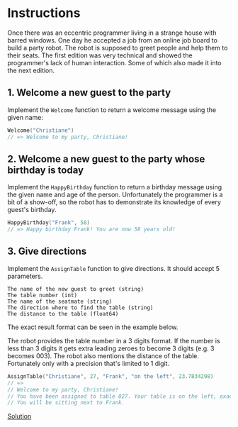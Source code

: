 # Instructions

Once there was an eccentric programmer living in a strange house with barred windows. One day he accepted a job from an online job board to build a party robot. The robot is supposed to greet people and help them to their seats. The first edition was very technical and showed the programmer's lack of human interaction. Some of which also made it into the next edition.

## 1. Welcome a new guest to the party
Implement the `Welcome` function to return a welcome message using the given name:

```go
Welcome("Christiane")
// => Welcome to my party, Christiane!
```

## 2. Welcome a new guest to the party whose birthday is today
Implement the `HappyBirthday` function to return a birthday message using the given name and age of the person. Unfortunately the programmer is a bit of a show-off, so the robot has to demonstrate its knowledge of every guest's birthday.

```go
HappyBirthday("Frank", 58)
// => Happy birthday Frank! You are now 58 years old!
```

## 3. Give directions
Implement the `AssignTable` function to give directions. It should accept 5 parameters.

    The name of the new guest to greet (string)
    The table number (int)
    The name of the seatmate (string)
    The direction where to find the table (string)
    The distance to the table (float64)

The exact result format can be seen in the example below.

The robot provides the table number in a 3 digits format. If the number is less than 3 digits it gets extra leading zeroes to become 3 digits (e.g. 3 becomes 003). The robot also mentions the distance of the table. Fortunately only with a precision that's limited to 1 digit.

```go
AssignTable("Christiane", 27, "Frank", "on the left", 23.7834298)
// =>
// Welcome to my party, Christiane!
// You have been assigned to table 027. Your table is on the left, exactly 23.8 meters from here.
// You will be sitting next to Frank.
```

[Solution](https://github.com/che01tan/get-started-with-Go/blob/main/go-exorcism-solutions/05-Packages/Party-Robot.go)